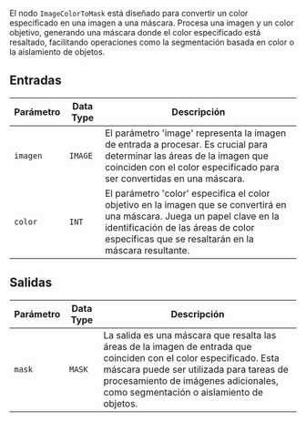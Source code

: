 El nodo `ImageColorToMask` está diseñado para convertir un color especificado en una imagen a una máscara. Procesa una imagen y un color objetivo, generando una máscara donde el color especificado está resaltado, facilitando operaciones como la segmentación basada en color o la aislamiento de objetos.

## Entradas

| Parámetro | Data Type | Descripción |
|-----------|-------------|-------------|
| `imagen`   | `IMAGE`     | El parámetro 'image' representa la imagen de entrada a procesar. Es crucial para determinar las áreas de la imagen que coinciden con el color especificado para ser convertidas en una máscara. |
| `color`   | `INT`       | El parámetro 'color' especifica el color objetivo en la imagen que se convertirá en una máscara. Juega un papel clave en la identificación de las áreas de color específicas que se resaltarán en la máscara resultante. |

## Salidas

| Parámetro | Data Type | Descripción |
|-----------|-------------|-------------|
| `mask`    | `MASK`      | La salida es una máscara que resalta las áreas de la imagen de entrada que coinciden con el color especificado. Esta máscara puede ser utilizada para tareas de procesamiento de imágenes adicionales, como segmentación o aislamiento de objetos. |
